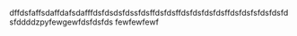 dffdsfaffsdaffdafsdafffdsfdsdsfdssfdsffdsfdsffdsfdsfdsfdsffdsfdsfsfdsfdsfdsfddddzpyfewgewfdsfdsfds
fewfewfewf
